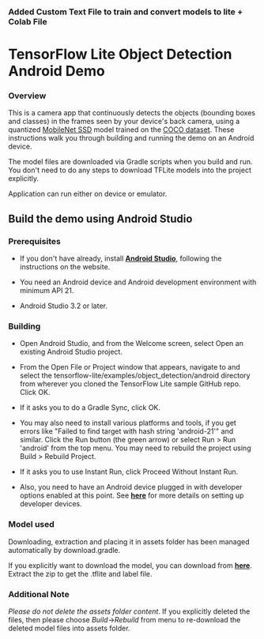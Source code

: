 ### Added Custom Text File to train and convert models to lite + Colab File





# TensorFlow Lite Object Detection Android Demo
### Overview
This is a camera app that continuously detects the objects (bounding boxes and classes) in the frames seen by your device's back camera, using a quantized [MobileNet SSD](https://github.com/tensorflow/models/tree/master/research/object_detection) model trained on the [COCO dataset](http://cocodataset.org/). These instructions walk you through building and running the demo on an Android device.

The model files are downloaded via Gradle scripts when you build and run. You don't need to do any steps to download TFLite models into the project explicitly.

Application can run either on device or emulator.

<!-- TODO(b/124116863): Add app screenshot. -->

## Build the demo using Android Studio

### Prerequisites

* If you don't have already, install **[Android Studio](https://developer.android.com/studio/index.html)**, following the instructions on the website.

* You need an Android device and Android development environment with minimum API 21.
* Android Studio 3.2 or later.

### Building
* Open Android Studio, and from the Welcome screen, select Open an existing Android Studio project.

* From the Open File or Project window that appears, navigate to and select the tensorflow-lite/examples/object_detection/android directory from wherever you cloned the TensorFlow Lite sample GitHub repo. Click OK.

* If it asks you to do a Gradle Sync, click OK.

* You may also need to install various platforms and tools, if you get errors like "Failed to find target with hash string 'android-21'" and similar.
Click the Run button (the green arrow) or select Run > Run 'android' from the top menu. You may need to rebuild the project using Build > Rebuild Project.

* If it asks you to use Instant Run, click Proceed Without Instant Run.

* Also, you need to have an Android device plugged in with developer options enabled at this point. See **[here](https://developer.android.com/studio/run/device)** for more details on setting up developer devices.


### Model used
Downloading, extraction and placing it in assets folder has been managed automatically by download.gradle.

If you explicitly want to download the model, you can download from **[here](http://storage.googleapis.com/download.tensorflow.org/models/tflite/coco_ssd_mobilenet_v1_1.0_quant_2018_06_29.zip)**. Extract the zip to get the .tflite and label file.

### Additional Note
_Please do not delete the assets folder content_. If you explicitly deleted the files, then please choose *Build*->*Rebuild* from menu to re-download the deleted model files into assets folder.
